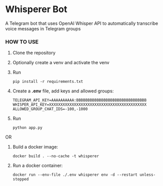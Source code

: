 # Whisperer Bot

A Telegram bot that uses OpenAI Whisper API to automatically transcribe voice messages in Telegram groups

### HOW TO USE

1. Clone the repository

2. Optionally create a venv and activate the venv

3. Run 

    ```
    pip install -r requirements.txt
    ```
4. Create a **.env** file, add keys and allowed groups:

    ```
    TELEGRAM_API_KEY=AAAAAAAAAA:BBBBBBBBBBBBBBBBBBBBBBBBBBBBBBB
    WHISPER_API_KEY=XXXXXXXXXXXXXXXXXXXXXXXXXXXXXXXXXXXXXXXXXXX
    ALLOWED_GROUP_CHAT_IDS=-100,-1000
    ```
5. Run
   
    ```
    python app.py
    ```

OR

1. Build a docker image:
   ```
   docker build . --no-cache -t whisperer
   ```
2. Run a docker container:
   ```
   docker run --env-file ./.env whisperer env -d --restart unless-stopped
   ```